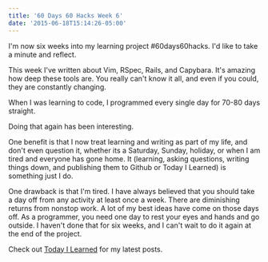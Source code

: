 ```yaml
---
title: '60 Days 60 Hacks Week 6'
date: '2015-06-18T15:14:26-05:00'
---
```


I'm now six weeks into my learning project #60days60hacks. I'd like to take a
minute and reflect.

This week I've written about Vim, RSpec, Rails, and Capybara. It's amazing how
deep these tools are. You really can't know it all, and even if you could, they
are constantly changing.

When I was learning to code, I programmed every single day for 70-80 days straight.

Doing that again has been interesting.

One benefit is that I now treat learning and writing as part of my life, and
don't even question it, whether its a Saturday, Sunday, holiday, or when I am
tired and everyone has gone home. It (learning, asking questions, writing
things down, and publishing them to Github or Today I Learned) is something
just I do.

One drawback is that I'm tired. I have always believed that you should take a
day off from any activity at least once a week. There are diminishing returns
from nonstop work. A lot of my best ideas have come on those days off. As a
programmer, you need one day to rest your eyes and hands and go outside. I
haven't done that for six weeks, and I can't wait to do it again at the end of
the project.

Check out [Today I Learned](http://til.hashrocket.com) for my latest posts.
